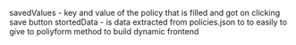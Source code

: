 savedValues - key and value of the policy that is filled and got on clicking save button
stortedData - is data extracted from policies.json to to easily to give to poliyform method to build dynamic frontend

